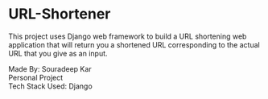 # URL-Shortener
This project uses Django web framework to build a URL shortening web application that will return you a shortened URL corresponding to the actual URL that you give as an input.  

Made By: Souradeep Kar  
Personal Project  
Tech Stack Used: Django  
